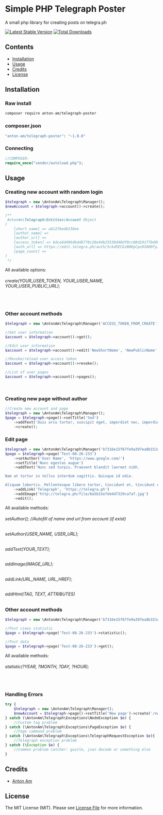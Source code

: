# Simple PHP Telegraph Poster

A small php library for creating posts on telegra.ph

[![Latest Stable Version](https://poser.pugx.org/anton-am/telegraph-poster/v/stable)](https://packagist.org/packages/anton-am/telegraph-poster)
[![Total Downloads](https://poser.pugx.org/anton-am/telegraph-poster/downloads)](https://packagist.org/packages/anton-am/telegraph-poster)

## Contents

- [Installation](#installation)
- [Usage](#usage)
- [Credits](#credits)
- [License](#license)

## Installation

### Raw install

```bash
composer require anton-am/telegraph-poster
```
### composer.json
```bash
"anton-am/telegraph-poster": "~1.0.0"
```


### Connecting
```php
//COMPOSER:
require_once("vendor/autoload.php");
```

## Usage

### Creating new account with random login
```php
$telegraph = new \AntonAm\Telegraph\Manager();
$newAccount = $telegraph->account()->create();

/** 
 AntonAm\Telegraph\Entities\Account Object
(
    [short_name] => u6127bedb238ee
    [author_name] => 
    [author_url] => 
    [access_token] => 6dce6d496dbdd6770c28e44b25539d48df0cc08d191f7b499b88ef0872ed
    [auth_url] => https://edit.telegra.ph/auth/5ckd5ECGzB0KpCpu9I8H0fyJ4f1SrZyw9RJetjT1UR
    [page_count] => 
) 
 */

```
All available options:
###### create(YOUR_USER_TOKEN, YOUR_USER_NAME, YOUR_USER_PUBLIC_URL);

&nbsp;

### Other account methods
```php
$telegraph = new \AntonAm\Telegraph\Manager('ACCESS_TOKEN_FROM_CREATE');

//Get user information
$account = $telegraph->account()->get();

//Edit user information
$account = $telegraph->account()->edit('NewShortName', 'NewPublicName', 'https://new.url');

//Revoke/reload user access token
$account = $telegraph->account()->revoke();

//List of user pages
$account = $telegraph->account()->pages();

```

&nbsp;
&nbsp;
&nbsp;
&nbsp;
&nbsp;


### Creating new page without author
```php
//Create new account and page
$telegraph = new \AntonAm\Telegraph\Manager();
$page = $telegraph->page()->setTitle('Sed')
    ->addText('Duis arcu tortor, suscipit eget, imperdiet nec, imperdiet iaculis, ipsum. Donec pede justo, fringilla vel, aliquet nec, vulputate eget, arcu.')
    ->create();
```

### Edit page
```php
$telegraph = new \AntonAm\Telegraph\Manager('b7316e15f67fe9a397ea8b151d5e15a75a9702e2472775fc3ab0e418467d');
$page = $telegraph->page('Test-08-26-233')
    ->setAuthor('User Name', 'https://www.google.com/')
    ->setTitle('Nunc egestas augue')
    ->addText('Nunc sed turpis. Praesent blandit laoreet nibh.

Nam at tortor in tellus interdum sagittis. Quisque id odio.

Aliquam lobortis. Pellentesque libero tortor, tincidunt et, tincidunt eget, semper nec, quam.')
    ->addLink('Telegraph', 'https://telegra.ph')
    ->addImage('http://telegra.ph/file/6a5b15e7eb4d7329ca7af.jpg')
    ->edit();
```
All available methods:
###### setAuthor(); //Autofill of name and url from account (if exist)
###### setAuthor(USER_NAME, USER_URL);
###### addText(YOUR_TEXT);
###### addImage(IMAGE_URL);
###### addLink(URL_NAME, URL_HREF);
###### addHtml(TAG, TEXT, ATTRIBUTES)


### Other account methods
```php
$telegraph = new \AntonAm\Telegraph\Manager('b7316e15f67fe9a397ea8b151d5e15a75a9702e2472775fc3ab0e418467d');

//Post views statistic
$page = $telegraph->page('Test-08-26-233')->statistic();

//Post data
$page = $telegraph->page('Test-08-26-233')->get();
```
All available methods:
###### statistic(?YEAR, ?MONTH, ?DAY, ?HOUR);

&nbsp;
&nbsp;

### Handling Errors

```php
try {
    $telegraph = new \AntonAm\Telegraph\Manager();
    $newAccount = $telegraph->page()->setTitle('New page')->create('/new');
} catch (\AntonAm\Telegraph\Exceptions\NodeException $e) {
    //Custom tag problem
} catch (\AntonAm\Telegraph\Exceptions\PageException $e) {
    //Page command problem
} catch (\AntonAm\Telegraph\Exceptions\TelegraphRequestException $e){
    //Telegraph exception problem
} catch (\Exception $e) {
    //Common problem catcher: guzzle, json decode or something else
}
```

## Credits

- [Anton Am](https://github.com/Anton-Am)

## License

The MIT License (MIT). Please see [License File](LICENSE) for more information.